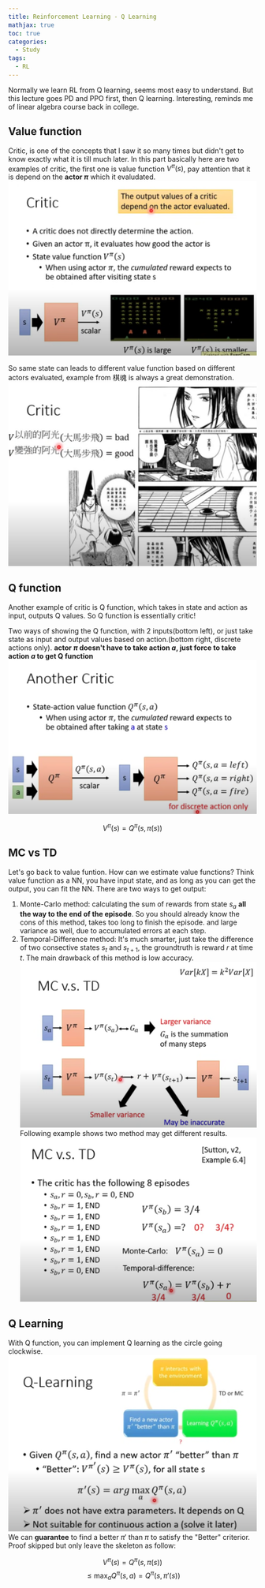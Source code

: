 ```yaml
---
title: Reinforcement Learning - Q Learning
mathjax: true
toc: true
categories:
  - Study
tags:
  - RL
---
```

Normally we learn RL from Q learning, seems most easy to understand. But this lecture goes PD and PPO first, then Q learning. Interesting, reminds me of linear algebra course back in college.  

## Value function
Critic, is one of the concepts that I saw it so many times but didn't get to know exactly what it is till much later. In this part basically here are two examples of critic, the first one is value function $V^\pi(s)$, pay attention that it is depend on the **actor $\pi$** which it evaludated.
![Alt text](/assets/images/2023/23-06-12-RL-3-Q_files/critic.png)  

So same state can leads to different value function based on different actors evaluated, example from 棋魂 is always a great demonstration.  
![Alt text](/assets/images/2023/23-06-12-RL-3-Q_files/qihun.png)  

## Q function
Another example of critic is Q function, which takes in state and action as input, outputs Q values. So Q function is essentially critic! 

Two ways of showing the Q function, with 2 inputs(bottom left), or just take state as input and output values based on action.(bottom right, discrete actions only). **actor $\pi$ doesn't have to take action $a$, just force to take action $a$ to get Q function**
![Alt text](/assets/images/2023/23-06-12-RL-3-Q_files/qfunction.png)  
  
$$V^\pi(s)=Q^\pi(s,\pi(s))$$  

## MC vs TD
Let's go back to value funtion. How can we estimate value functions? Think value function as a NN, you have input state, and as long as you can get the output, you can fit the NN. There are two ways to get output:
1. Monte-Carlo method: calculating the sum of rewards from state $s_a$ **all the way to the end of the episode**. So you should already know the cons of this method, takes too long to finish the episode. and large variance as well, due to accumulated errors at each step.
2. Temporal-Difference method: It's much smarter, just take the difference of two consective states $s_t$ and $s_{t+1}$, the groundtruth is reward $r$ at time $t$. The main drawback of this method is low accuracy.   
![Alt text](/assets/images/2023/23-06-12-RL-3-Q_files/MCvsTD.png)  
Following example shows two method may get different results.
![Alt text](/assets/images/2023/23-06-12-RL-3-Q_files/MCvsTDex.png)  

## Q Learning
With Q function, you can implement Q learning as the circle going clockwise. ![Alt text](/assets/images/2023/23-06-12-RL-3-Q_files/qlearning.png)
We can **guarantee** to find a better $\pi'$ than $\pi$ to satisfy the "Better" criterior. Proof skipped but only leave the skeleton as follow:  

$$V^\pi(s)=Q^\pi(s,\pi(s))$$
$$\le{\max_a}Q^\pi(s,a) = Q^\pi(s,{\pi'}(s))$$  
